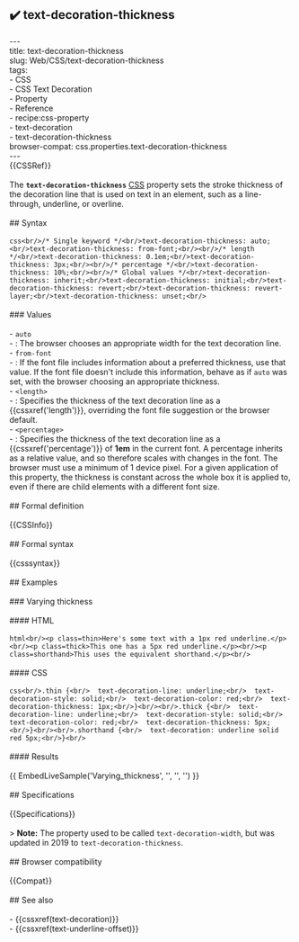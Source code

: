 ## ✔️ text-decoration-thickness 
 ---<br/>title: text-decoration-thickness<br/>slug: Web/CSS/text-decoration-thickness<br/>tags:<br/>  - CSS<br/>  - CSS Text Decoration<br/>  - Property<br/>  - Reference<br/>  - recipe:css-property<br/>  - text-decoration<br/>  - text-decoration-thickness<br/>browser-compat: css.properties.text-decoration-thickness<br/>---<br/>{{CSSRef}}<br/><br/>The **`text-decoration-thickness`** [CSS](/en-US/docs/Web/CSS) property sets the stroke thickness of the decoration line that is used on text in an element, such as a line-through, underline, or overline.<br/><br/>## Syntax<br/><br/>```css<br/>/* Single keyword */<br/>text-decoration-thickness: auto;<br/>text-decoration-thickness: from-font;<br/><br/>/* length */<br/>text-decoration-thickness: 0.1em;<br/>text-decoration-thickness: 3px;<br/><br/>/* percentage */<br/>text-decoration-thickness: 10%;<br/><br/>/* Global values */<br/>text-decoration-thickness: inherit;<br/>text-decoration-thickness: initial;<br/>text-decoration-thickness: revert;<br/>text-decoration-thickness: revert-layer;<br/>text-decoration-thickness: unset;<br/>```<br/><br/>### Values<br/><br/>- `auto`<br/>  - : The browser chooses an appropriate width for the text decoration line.<br/>- `from-font`<br/>  - : If the font file includes information about a preferred thickness, use that value. If the font file doesn't include this information, behave as if `auto` was set, with the browser choosing an appropriate thickness.<br/>- `<length>`<br/>  - : Specifies the thickness of the text decoration line as a {{cssxref('length')}}, overriding the font file suggestion or the browser default.<br/>- `<percentage>`<br/>  - : Specifies the thickness of the text decoration line as a {{cssxref('percentage')}} of **1em** in the current font. A percentage inherits as a relative value, and so therefore scales with changes in the font. The browser must use a minimum of 1 device pixel. For a given application of this property, the thickness is constant across the whole box it is applied to, even if there are child elements with a different font size.<br/><br/>## Formal definition<br/><br/>{{CSSInfo}}<br/><br/>## Formal syntax<br/><br/>{{csssyntax}}<br/><br/>## Examples<br/><br/>### Varying thickness<br/><br/>#### HTML<br/><br/>```html<br/><p class=thin>Here's some text with a 1px red underline.</p><br/><p class=thick>This one has a 5px red underline.</p><br/><p class=shorthand>This uses the equivalent shorthand.</p><br/>```<br/><br/>#### CSS<br/><br/>```css<br/>.thin {<br/>  text-decoration-line: underline;<br/>  text-decoration-style: solid;<br/>  text-decoration-color: red;<br/>  text-decoration-thickness: 1px;<br/>}<br/><br/>.thick {<br/>  text-decoration-line: underline;<br/>  text-decoration-style: solid;<br/>  text-decoration-color: red;<br/>  text-decoration-thickness: 5px;<br/>}<br/><br/>.shorthand {<br/>  text-decoration: underline solid red 5px;<br/>}<br/>```<br/><br/>#### Results<br/><br/>{{ EmbedLiveSample('Varying_thickness', '', '', '') }}<br/><br/>## Specifications<br/><br/>{{Specifications}}<br/><br/>> **Note:** The property used to be called `text-decoration-width`, but was updated in 2019 to `text-decoration-thickness`.<br/><br/>## Browser compatibility<br/><br/>{{Compat}}<br/><br/>## See also<br/><br/>- {{cssxref(text-decoration)}}<br/>- {{cssxref(text-underline-offset)}}<br/>
